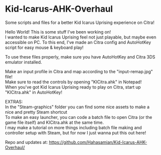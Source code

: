 # Kid-Icarus-AHK-Overhaul
Some scripts and files for a better Kid Icarus Uprising experience on Citra!  

Hello World! This is some stuff I've been working on!  
I wanted to make Kid Icarus Uprising feel not just playable, but maybe even accessible on PC. To this end, I've made an Citra config and AutoHotKey script for easy mouse & keyboard play!  

To use these files properly, make sure you have AutoHotKey and Citra 3DS emulator installed.  

Make an input profile in Citra and map according to the "input-remap.jpg" file!  
Make sure to read the controls by opening "KICitra.ahk" in Notepad!  
When you've got Kid Icarus Uprising ready to play on Citra, start up "KICitra.ahk" in AutoHotKey!  

EXTRAS:  
In the "Steam-graphics" folder you can find some nice assets to make a nice and pretty Steam shortcut  
To make an easy launcher, you can code a batch file to open Citra (or the game file itself) and KICitra.ahk at the same time.  
I may make a tutorial on more things including batch file making and controller setup with Steam, but for now I just wanna put this out here!  

Repo and updates at: https://github.com/Hahasamian/Kid-Icarus-AHK-Overhaul/
